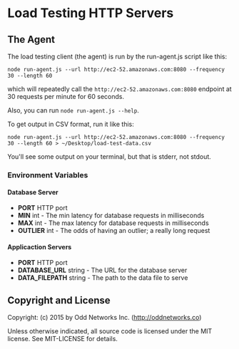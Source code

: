 # Load Testing HTTP Servers

The Agent
---------
The load testing client (the agent) is run by the run-agent.js script like this:

    node run-agent.js --url http://ec2-52.amazonaws.com:8080 --frequency 30 --length 60

which will repeatedly call the `http://ec2-52.amazonaws.com:8080` endpoint at 30 requests per minute for 60 seconds.

Also, you can run `node run-agent.js --help`.

To get output in CSV format, run it like this:

    node run-agent.js --url http://ec2-52.amazonaws.com:8080 --frequency 30 --length 60 > ~/Desktop/load-test-data.csv

You'll see some output on your terminal, but that is stderr, not stdout.

### Environment Variables
#### Database Server
* __PORT__ HTTP port
* __MIN__ int - The min latency for database requests in milliseconds
* __MAX__ int - The max latency for database requests in milliseconds
* __OUTLIER__ int - The odds of having an outlier; a really long request

#### Applicaction Servers
* __PORT__ HTTP port
* __DATABASE_URL__ string - The URL for the database server
* __DATA_FILEPATH__ string - The path to the data file to serve

Copyright and License
---------------------
Copyright: (c) 2015 by Odd Networks Inc. (http://oddnetworks.co)

Unless otherwise indicated, all source code is licensed under the MIT license. See MIT-LICENSE for details.
